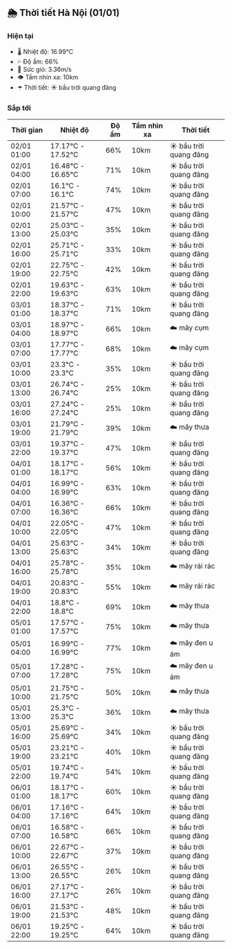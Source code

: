 ## 🌦️ Thời tiết Hà Nội (01/01)

### Hiện tại

- 🌡️ Nhiệt độ: 16.99℃
- 💦 Độ ẩm: 66%
- 💨 Sức gió: 3.36m/s
- 👁️ Tầm nhìn xa: 10km
- ☂️ Thời tiết: ☀️ bầu trời quang đãng

### Sắp tới

| Thời gian | Nhiệt độ | Độ ẩm | Tầm nhìn xa | Thời tiết |
| --- | --- | --- | --- | --- |
| 02/01 01:00 | 17.17℃ - 17.52℃ | 66% | 10km | ☀️ bầu trời quang đãng |
| 02/01 04:00 | 16.48℃ - 16.65℃ | 71% | 10km | ☀️ bầu trời quang đãng |
| 02/01 07:00 | 16.1℃ - 16.1℃ | 74% | 10km | ☀️ bầu trời quang đãng |
| 02/01 10:00 | 21.57℃ - 21.57℃ | 47% | 10km | ☀️ bầu trời quang đãng |
| 02/01 13:00 | 25.03℃ - 25.03℃ | 35% | 10km | ☀️ bầu trời quang đãng |
| 02/01 16:00 | 25.71℃ - 25.71℃ | 33% | 10km | ☀️ bầu trời quang đãng |
| 02/01 19:00 | 22.75℃ - 22.75℃ | 42% | 10km | ☀️ bầu trời quang đãng |
| 02/01 22:00 | 19.63℃ - 19.63℃ | 63% | 10km | ☀️ bầu trời quang đãng |
| 03/01 01:00 | 18.37℃ - 18.37℃ | 71% | 10km | ☀️ bầu trời quang đãng |
| 03/01 04:00 | 18.97℃ - 18.97℃ | 66% | 10km | ☁️ mây cụm |
| 03/01 07:00 | 17.77℃ - 17.77℃ | 68% | 10km | ☁️ mây cụm |
| 03/01 10:00 | 23.3℃ - 23.3℃ | 35% | 10km | ☀️ bầu trời quang đãng |
| 03/01 13:00 | 26.74℃ - 26.74℃ | 25% | 10km | ☀️ bầu trời quang đãng |
| 03/01 16:00 | 27.24℃ - 27.24℃ | 25% | 10km | ☀️ bầu trời quang đãng |
| 03/01 19:00 | 21.79℃ - 21.79℃ | 39% | 10km | ☁️ mây thưa |
| 03/01 22:00 | 19.37℃ - 19.37℃ | 47% | 10km | ☀️ bầu trời quang đãng |
| 04/01 01:00 | 18.17℃ - 18.17℃ | 56% | 10km | ☀️ bầu trời quang đãng |
| 04/01 04:00 | 16.99℃ - 16.99℃ | 63% | 10km | ☀️ bầu trời quang đãng |
| 04/01 07:00 | 16.36℃ - 16.36℃ | 66% | 10km | ☀️ bầu trời quang đãng |
| 04/01 10:00 | 22.05℃ - 22.05℃ | 47% | 10km | ☀️ bầu trời quang đãng |
| 04/01 13:00 | 25.63℃ - 25.63℃ | 34% | 10km | ☀️ bầu trời quang đãng |
| 04/01 16:00 | 25.78℃ - 25.78℃ | 35% | 10km | ☁️ mây rải rác |
| 04/01 19:00 | 20.83℃ - 20.83℃ | 55% | 10km | ☁️ mây rải rác |
| 04/01 22:00 | 18.8℃ - 18.8℃ | 69% | 10km | ☁️ mây thưa |
| 05/01 01:00 | 17.57℃ - 17.57℃ | 75% | 10km | ☁️ mây thưa |
| 05/01 04:00 | 16.99℃ - 16.99℃ | 77% | 10km | ☁️ mây đen u ám |
| 05/01 07:00 | 17.28℃ - 17.28℃ | 75% | 10km | ☁️ mây đen u ám |
| 05/01 10:00 | 21.75℃ - 21.75℃ | 50% | 10km | ☁️ mây thưa |
| 05/01 13:00 | 25.3℃ - 25.3℃ | 36% | 10km | ☁️ mây thưa |
| 05/01 16:00 | 25.69℃ - 25.69℃ | 34% | 10km | ☀️ bầu trời quang đãng |
| 05/01 19:00 | 23.21℃ - 23.21℃ | 40% | 10km | ☀️ bầu trời quang đãng |
| 05/01 22:00 | 19.74℃ - 19.74℃ | 54% | 10km | ☀️ bầu trời quang đãng |
| 06/01 01:00 | 18.17℃ - 18.17℃ | 60% | 10km | ☀️ bầu trời quang đãng |
| 06/01 04:00 | 17.16℃ - 17.16℃ | 64% | 10km | ☀️ bầu trời quang đãng |
| 06/01 07:00 | 16.58℃ - 16.58℃ | 66% | 10km | ☀️ bầu trời quang đãng |
| 06/01 10:00 | 22.67℃ - 22.67℃ | 37% | 10km | ☀️ bầu trời quang đãng |
| 06/01 13:00 | 26.55℃ - 26.55℃ | 26% | 10km | ☀️ bầu trời quang đãng |
| 06/01 16:00 | 27.17℃ - 27.17℃ | 26% | 10km | ☀️ bầu trời quang đãng |
| 06/01 19:00 | 21.53℃ - 21.53℃ | 48% | 10km | ☀️ bầu trời quang đãng |
| 06/01 22:00 | 19.25℃ - 19.25℃ | 64% | 10km | ☀️ bầu trời quang đãng |

